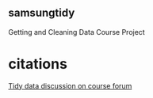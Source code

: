## samsungtidy
Getting and Cleaning Data Course Project


# citations
[Tidy data discussion on course forum](https://class.coursera.org/getdata-013/forum/thread?thread_id=31)
